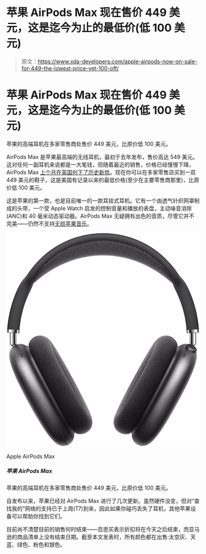 # 苹果 AirPods Max 现在售价 449 美元，这是迄今为止的最低价(低 100 美元)

> 原文：<https://www.xda-developers.com/apple-airpods-now-on-sale-for-449-the-lowest-price-yet-100-off/>

# 苹果 AirPods Max 现在售价 449 美元，这是迄今为止的最低价(低 100 美元)

苹果的高端耳机在多家零售商处售价 449 美元，比原价低 100 美元。

AirPods Max 是苹果最高端的无线耳机，最初于去年发布，售价高达 549 美元。这对任何一副耳机来说都是一大笔钱，但随着最近的销售，价格已经慢慢下降，AirPods Max [上个月在英国创下了历史新低](https://www.xda-developers.com/apple-airpods-max-402-lowest-price/)。现在你可以在多家零售店买到一双 449 美元的鞋子，这是美国有记录以来的最低价格(至少在主要零售商那里)，比原价低 100 美元。

这是苹果的第一款，也是目前唯一的一款耳挂式耳机。它有一个由透气针织网罩制成的头带，一个受 Apple Watch 启发的控制音量和播放的表盘，主动噪音消除(ANC)和 40 毫米动态驱动器。AirPods Max 无疑拥有出色的音质，尽管它并不完美——仍然不支持[无损苹果音乐](https://www.xda-developers.com/airpods-max-wont-support-apple-music-lossless-streaming/)。

 <picture>![Just like the AirPods Pro, the AirPods Max come with Active Noise Cancelation (ANC) and Dolby Atmos support. Though, the Max variant offers more audio immersion, thanks to its larger size.](img/ff0315699d7ab651f9ca7def3e286891.png)</picture> 

Apple AirPods Max

##### 苹果 AirPods Max

苹果的高端耳机在多家零售商处售价 449 美元，比原价低 100 美元。

自发布以来，苹果已经对 AirPods Max 进行了几次更新。虽然硬件没变，但对“查找我的”网络的支持已于上周(T7)到来，因此如果你碰巧丢失了耳机，其他苹果设备可以帮助你找到它们。

目前尚不清楚目前的销售何时结束——百思买表示折扣将在今天之后结束，而亚马逊的商品清单上没有结束日期。截至本文发表时，所有颜色都在出售:太空灰、天蓝、绿色、粉色和银色。